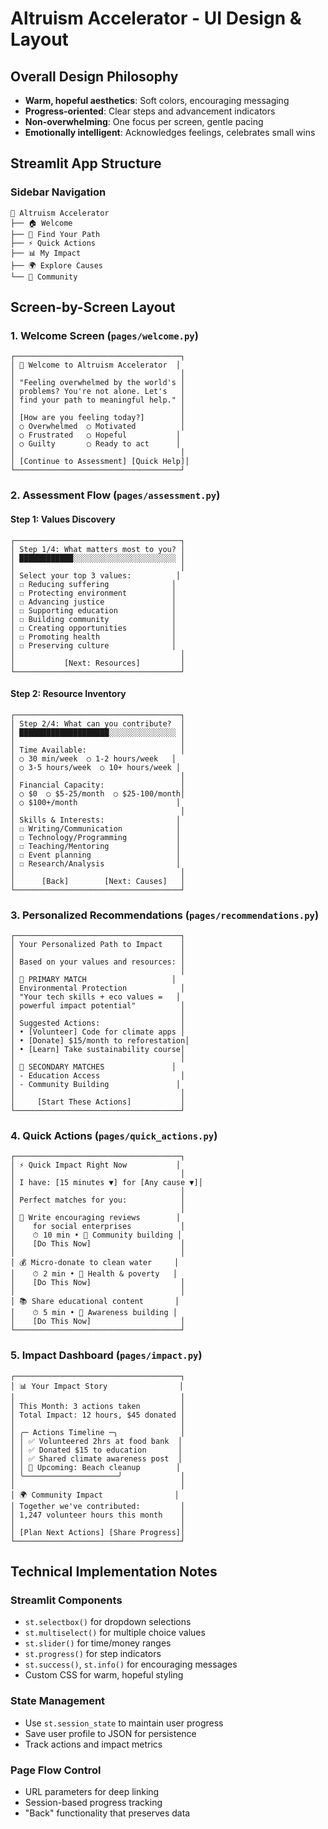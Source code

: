 # Altruism Accelerator - UI Design & Layout

## Overall Design Philosophy
- **Warm, hopeful aesthetics**: Soft colors, encouraging messaging
- **Progress-oriented**: Clear steps and advancement indicators
- **Non-overwhelming**: One focus per screen, gentle pacing
- **Emotionally intelligent**: Acknowledges feelings, celebrates small wins

## Streamlit App Structure

### Sidebar Navigation
```
🌱 Altruism Accelerator
├── 🏠 Welcome
├── 🧭 Find Your Path
├── ⚡ Quick Actions
├── 📊 My Impact
├── 🌍 Explore Causes
└── 💬 Community
```

## Screen-by-Screen Layout

### 1. Welcome Screen (`pages/welcome.py`)
```
┌─────────────────────────────────────┐
│ 🌱 Welcome to Altruism Accelerator  │
│                                     │
│ "Feeling overwhelmed by the world's │
│ problems? You're not alone. Let's   │
│ find your path to meaningful help." │
│                                     │
│ [How are you feeling today?]        │
│ ○ Overwhelmed  ○ Motivated          │
│ ○ Frustrated   ○ Hopeful           │
│ ○ Guilty       ○ Ready to act      │
│                                     │
│ [Continue to Assessment] [Quick Help]│
└─────────────────────────────────────┘
```

### 2. Assessment Flow (`pages/assessment.py`)

#### Step 1: Values Discovery
```
┌─────────────────────────────────────┐
│ Step 1/4: What matters most to you? │
│ ████████████░░░░░░░░░░░░░░░░░░░░░░░ │
│                                     │
│ Select your top 3 values:          │
│ ☐ Reducing suffering              │
│ ☐ Protecting environment          │
│ ☐ Advancing justice               │
│ ☐ Supporting education            │
│ ☐ Building community              │
│ ☐ Creating opportunities          │
│ ☐ Promoting health                │
│ ☐ Preserving culture              │
│                                     │
│           [Next: Resources]         │
└─────────────────────────────────────┘
```

#### Step 2: Resource Inventory
```
┌─────────────────────────────────────┐
│ Step 2/4: What can you contribute?  │
│ ████████████████████░░░░░░░░░░░░░░░ │
│                                     │
│ Time Available:                     │
│ ○ 30 min/week  ○ 1-2 hours/week   │
│ ○ 3-5 hours/week  ○ 10+ hours/week │
│                                     │
│ Financial Capacity:                 │
│ ○ $0  ○ $5-25/month  ○ $25-100/month│
│ ○ $100+/month                      │
│                                     │
│ Skills & Interests:                │
│ ☐ Writing/Communication            │
│ ☐ Technology/Programming           │
│ ☐ Teaching/Mentoring               │
│ ☐ Event planning                   │
│ ☐ Research/Analysis                │
│                                     │
│      [Back]        [Next: Causes]   │
└─────────────────────────────────────┘
```

### 3. Personalized Recommendations (`pages/recommendations.py`)
```
┌─────────────────────────────────────┐
│ Your Personalized Path to Impact    │
│                                     │
│ Based on your values and resources: │
│                                     │
│ 🎯 PRIMARY MATCH                   │
│ Environmental Protection            │
│ "Your tech skills + eco values =   │
│ powerful impact potential"          │
│                                     │
│ Suggested Actions:                  │
│ • [Volunteer] Code for climate apps │
│ • [Donate] $15/month to reforestation│
│ • [Learn] Take sustainability course│
│                                     │
│ 🌟 SECONDARY MATCHES               │
│ - Education Access                  │
│ - Community Building               │
│                                     │
│     [Start These Actions]           │
└─────────────────────────────────────┘
```

### 4. Quick Actions (`pages/quick_actions.py`)
```
┌─────────────────────────────────────┐
│ ⚡ Quick Impact Right Now           │
│                                     │
│ I have: [15 minutes ▼] for [Any cause ▼]│
│                                     │
│ Perfect matches for you:            │
│                                     │
│ 📝 Write encouraging reviews        │
│    for social enterprises           │
│    ⏱ 10 min • 🎯 Community building │
│    [Do This Now]                    │
│                                     │
│ 💰 Micro-donate to clean water     │
│    ⏱ 2 min • 🎯 Health & poverty   │
│    [Do This Now]                    │
│                                     │
│ 📚 Share educational content       │
│    ⏱ 5 min • 🎯 Awareness building │
│    [Do This Now]                    │
└─────────────────────────────────────┘
```

### 5. Impact Dashboard (`pages/impact.py`)
```
┌─────────────────────────────────────┐
│ 📊 Your Impact Story                │
│                                     │
│ This Month: 3 actions taken         │
│ Total Impact: 12 hours, $45 donated │
│                                     │
│ ╭─ Actions Timeline ─╮              │
│ │ ✅ Volunteered 2hrs at food bank  │
│ │ ✅ Donated $15 to education       │
│ │ ✅ Shared climate awareness post  │
│ │ 📅 Upcoming: Beach cleanup        │
│ ╰─────────────────────╯             │
│                                     │
│ 🌍 Community Impact                │
│ Together we've contributed:         │
│ 1,247 volunteer hours this month    │
│                                     │
│ [Plan Next Actions] [Share Progress]│
└─────────────────────────────────────┘
```

## Technical Implementation Notes

### Streamlit Components
- `st.selectbox()` for dropdown selections
- `st.multiselect()` for multiple choice values
- `st.slider()` for time/money ranges
- `st.progress()` for step indicators
- `st.success()`, `st.info()` for encouraging messages
- Custom CSS for warm, hopeful styling

### State Management
- Use `st.session_state` to maintain user progress
- Save user profile to JSON for persistence
- Track actions and impact metrics

### Page Flow Control
- URL parameters for deep linking
- Session-based progress tracking
- "Back" functionality that preserves data 